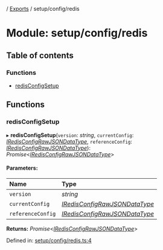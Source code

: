 [](../README.md) / [Exports](../modules.md) / setup/config/redis

# Module: setup/config/redis

## Table of contents

### Functions

- [redisConfigSetup](setup_config_redis.md#redisconfigsetup)

## Functions

### redisConfigSetup

▸ **redisConfigSetup**(`version`: *string*, `currentConfig`: [*IRedisConfigRawJSONDataType*](../interfaces/config.iredisconfigrawjsondatatype.md), `referenceConfig`: [*IRedisConfigRawJSONDataType*](../interfaces/config.iredisconfigrawjsondatatype.md)): *Promise*<[*IRedisConfigRawJSONDataType*](../interfaces/config.iredisconfigrawjsondatatype.md)\>

#### Parameters:

Name | Type |
:------ | :------ |
`version` | *string* |
`currentConfig` | [*IRedisConfigRawJSONDataType*](../interfaces/config.iredisconfigrawjsondatatype.md) |
`referenceConfig` | [*IRedisConfigRawJSONDataType*](../interfaces/config.iredisconfigrawjsondatatype.md) |

**Returns:** *Promise*<[*IRedisConfigRawJSONDataType*](../interfaces/config.iredisconfigrawjsondatatype.md)\>

Defined in: [setup/config/redis.ts:4](https://github.com/onzag/itemize/blob/0e9b128c/setup/config/redis.ts#L4)
